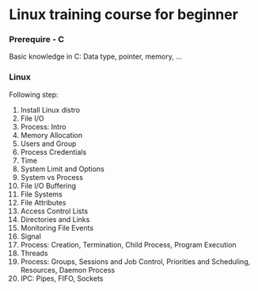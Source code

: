 # Linux training course for beginner

### Prerequire - C
Basic knowledge in C: Data type, pointer, memory, ...

### Linux
Following step:
1. Install Linux distro
2. File I/O
3. Process: Intro
4. Memory Allocation
5. Users and Group
6. Process Credentials
7. Time
8. System Limit and Options
9. System vs Process
10. File I/O Buffering
11. File Systems
12. File Attributes
13. Access Control Lists
14. Directories and Links
15. Monitoring File Events
16. Signal
17. Process: Creation, Termination, Child Process, Program Execution
18. Threads
19. Process: Groups, Sessions and Job Control, Priorities and Scheduling, Resources, Daemon Process
20. IPC: Pipes, FIFO, Sockets